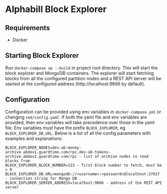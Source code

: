 # Alphabill Block Explorer

## Requirements

* Docker

## Starting Block Explorer

Run `docker-compose up --build` in project root directory. This will start the block explorer and MongoDB containers.
The explorer will start fetching blocks from all the configured partition nodes and a REST API server will be started at the configured address (http://localhost:9666 by default).

## Configuration

Configuration can be provided using env variables in `docker-compose.yml` or changing `cmd/config.yaml`.
If both the yaml file and env variables are provided, then env variables will take precedence over those in the yaml file.
Env variables must have the prefix `BLOCK_EXPLORER`, eg `BLOCK_EXPLORER_DB_URL`.
Below is a list of all the config parameters with examples and explanations:

```
BLOCK_EXPLORER_NODES=dev-ab-money-archive.abdev1.guardtime.com/rpc,dev-ab-tokens-archive.abdev1.guardtime.com/rpc - list of archive nodes to read blocks from
BLOCK_EXPLORER_BLOCK_NUMBER=123 - first block number to fetch, must be > 0
BLOCK_EXPLORER_DB_URL=mongodb://<username>:<password>@localhost:27017 - connection string for Mongo DB
BLOCK_EXPLORER_SERVER_ADDRESS=localhost:9666 - address of the REST API server
```
